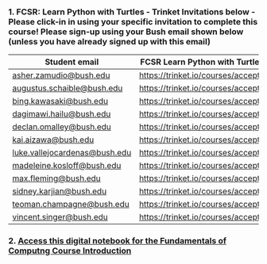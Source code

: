 ### 1. FCSR: Learn Python with Turtles - Trinket Invitations below - Please click-in in using your specific invitation to complete this course!  Please sign-up using your Bush email shown below (unless you have already signed up with this email)

| Student  email    | FCSR Learn Python with Turtles Invitation |
| ----------- | ----------- |
| asher.zamudio@bush.edu      |    https://trinket.io/courses/accept/ba40d9d4    |
| augustus.schaible@bush.edu   |  https://trinket.io/courses/accept/c9c3839b        |
| bing.kawasaki@bush.edu   | https://trinket.io/courses/accept/49e4d246        |
| dagimawi.hailu@bush.edu   |  https://trinket.io/courses/accept/0fb0e264        |
| declan.omalley@bush.edu   | https://trinket.io/courses/accept/5a335bf1        |
| kai.aizawa@bush.edu   | https://trinket.io/courses/accept/4db09270        |
| luke.vallejocardenas@bush.edu   | https://trinket.io/courses/accept/32b74f51        |
| madeleine.kosloff@bush.edu   | https://trinket.io/courses/accept/569f60b5        |
| max.fleming@bush.edu   | https://trinket.io/courses/accept/46d09ff5        |
| sidney.karjian@bush.edu   | https://trinket.io/courses/accept/215b54c1        |
| teoman.champagne@bush.edu   | https://trinket.io/courses/accept/f218db2b        |
| vincent.singer@bush.edu   | https://trinket.io/courses/accept/4f126857        |

### 2. [Access this digital notebook for the Fundamentals of Computng Course Introduction](https://bushastrolab.com/hub/user-redirect/git-pull?repo=https%3A%2F%2Fgithub.com%2Fchandrunarayan%2Ffcsr&branch=gh-pages&urlpath=lab%2Ftree%2Ffcsr%2Fprojects%2Fintro_to_fcsr%2FFCSR_Intro.ipynb?reset)



